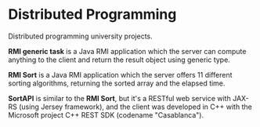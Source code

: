 # Distributed Programming
Distributed programming university projects.

**RMI generic task** is a Java RMI application which the server can compute anything to the client and return the result object using generic type.

**RMI Sort** is a Java RMI application which the server offers 11 different sorting algorithms, returning the sorted array and the elapsed time.

**SortAPI** is similar to the **RMI Sort**, but it's a RESTful web service with JAX-RS (using Jersey framework), and the client was developed in C++ with the Microsoft project C++ REST SDK (codename "Casablanca").

